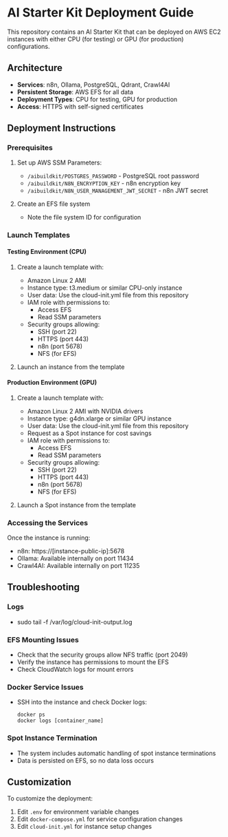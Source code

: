 # AI Starter Kit Deployment Guide

This repository contains an AI Starter Kit that can be deployed on AWS EC2 instances with either CPU (for testing) or GPU (for production) configurations.

## Architecture

 - **Services**: n8n, Ollama, PostgreSQL, Qdrant, Crawl4AI
- **Persistent Storage**: AWS EFS for all data
- **Deployment Types**: CPU for testing, GPU for production
- **Access**: HTTPS with self-signed certificates

## Deployment Instructions

### Prerequisites

1. Set up AWS SSM Parameters:
   - `/aibuildkit/POSTGRES_PASSWORD` - PostgreSQL root password
   - `/aibuildkit/N8N_ENCRYPTION_KEY` - n8n encryption key
   - `/aibuildkit/N8N_USER_MANAGEMENT_JWT_SECRET` - n8n JWT secret

2. Create an EFS file system
   - Note the file system ID for configuration

### Launch Templates

#### Testing Environment (CPU)

1. Create a launch template with:
   - Amazon Linux 2 AMI
   - Instance type: t3.medium or similar CPU-only instance
   - User data: Use the cloud-init.yml file from this repository
   - IAM role with permissions to:
     - Access EFS
     - Read SSM parameters
   - Security groups allowing:
     - SSH (port 22)
     - HTTPS (port 443)
     - n8n (port 5678)
     - NFS (for EFS)

2. Launch an instance from the template

#### Production Environment (GPU)

1. Create a launch template with:
   - Amazon Linux 2 AMI with NVIDIA drivers
   - Instance type: g4dn.xlarge or similar GPU instance
   - User data: Use the cloud-init.yml file from this repository
   - Request as a Spot instance for cost savings
   - IAM role with permissions to:
     - Access EFS
     - Read SSM parameters
   - Security groups allowing:
     - SSH (port 22)
     - HTTPS (port 443)
     - n8n (port 5678)
     - NFS (for EFS)

2. Launch a Spot instance from the template

### Accessing the Services

Once the instance is running:
- n8n: https://[instance-public-ip]:5678
- Ollama: Available internally on port 11434
- Crawl4AI: Available internally on port 11235

## Troubleshooting

### Logs
- sudo tail -f /var/log/cloud-init-output.log

### EFS Mounting Issues
- Check that the security groups allow NFS traffic (port 2049)
- Verify the instance has permissions to mount the EFS
- Check CloudWatch logs for mount errors

### Docker Service Issues
- SSH into the instance and check Docker logs:
  ```
  docker ps
  docker logs [container_name]
  ```

### Spot Instance Termination
- The system includes automatic handling of spot instance terminations
- Data is persisted on EFS, so no data loss occurs

## Customization

To customize the deployment:
1. Edit `.env` for environment variable changes
2. Edit `docker-compose.yml` for service configuration changes
3. Edit `cloud-init.yml` for instance setup changes
